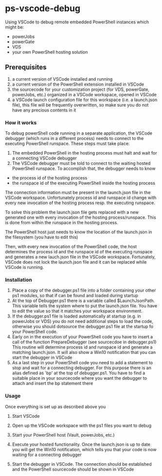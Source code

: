 # ps-vscode-debug
Using VSCode to debug remote embedded PowerShell instances
which might be:

- powerJobs
- powerGate 
- VDS
- your own PowerShell hosting solution

## Prerequisites

1. a current version of VSCode installed and running
1. a current version of the PowerShell extension installed in VSCode
1. the sourcecode for your customization project (for VDS, powerGate, powerJobs, etc.) organized in a VSCode workspace, opened in VSCode
1. a VSCode launch configuration file for this workspace (i.e. a launch.json file), this file will be frequently overwritten, so make sure you do not have any precious contents in it 

### How it works

To debug powerShell code running in a separate application, the VSCode debugger (which runs in a different process) needs to connect to the executing PowerShell runspace. These steps must take place:

1. The embedded PowerShell in the hosting process must halt and wait for a connecting VSCode debugger
1. The VSCode debugger must be told to connect to the waiting hosted PowerShell runspace. To accomplish that, the debugger needs to know

  - the process id of the hosting process 
  - the runspace id of the executing PowerShell inside the hosting process
  
The connection information must be present in the launch.json file in the VSCode workspace. Unfortunately process id and runspace id change with every new invocation of the hosting process resp. the executing runspace.

To solve this problem the launch.json file gets replaced with a new generated one with every invocation of the hosting process/runspace. This is done from within the runspace in the hosting process.

The PowerShell host just needs to know the location of the launch.json in the filesystem (you have to edit this)

Then, with every new invocation of the PowerShell code, the host determines the process id and the runspace id of the executing runspace and generates a new lauch.json file in the VSCode workspace. Fortunately, VSCode does not lock the launch.json file and it can be replaced while VSCode is running.

### Installation

1. Place a copy of the debugger.ps1 file into a folder containing your other ps1 modules, so that if can be found and loaded during startup
1. At the top of Debugger.ps1 there is a variable called $LaunchJsonPath. This variable tells the system where to put the launch.json file. You have to edit the value so that it matches your workspace environment.
1. If the debugger.ps1 file is loaded automatically at startup (e.g. in powerJobs or VDS) you do not need additional steps to load the code, otherwise you should dotsource the debugger.ps1 file at the startup fo your PowerShell code.
1. Early on in the execution of your PowerShell code you have to insert a call of the function PrepareDebugger (see sourcecdoe in debugger.ps1) This routine will determine process id and runspace id and generate a matching launch.json. It will also show a Win10 notification that you can start the debugger in VSCode
1. As a last step in your PowerShell code you need to add a statement to stop and wait for a connecting debugger. For this purpose there is an alias defined as 'bp' at the top of debugger.ps1. You have to find a suitable place in your sourcecode where you want the debugger to attach and insert the bp statement there

### Usage 

Once everything is set up as described above you 

1. Start VSCode
1. Open up the VSCode workspace with the ps1 files you want to debug
1. Start your PowerShell host (Vault, powerJobs, etc.)

1. Execute your hosted functionality. Once the launch.json is up to date you will get the Win10 notification, which tells you that your code is now waiting for a connecting debugger 

1. Start the debugger in VSCode. The connection should be established and the PowerShell sourcecode should be shown in VSCode